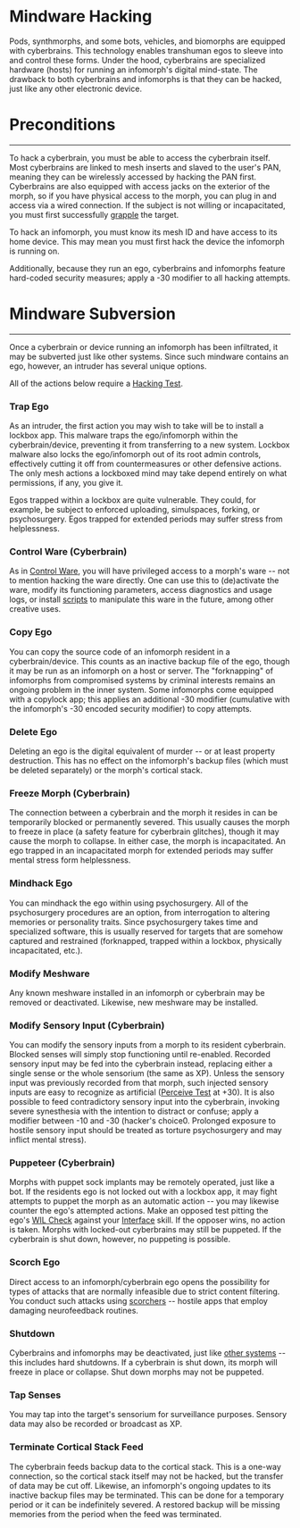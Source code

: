 # Mindware Hacking
Pods, synthmorphs, and some bots, vehicles, and biomorphs are equipped with cyberbrains.  This technology enables transhuman egos to sleeve into and control these forms.  Under the hood, cyberbrains are specialized hardware (hosts) for running an infomorph's digital mind-state.  The drawback to both cyberbrains and infomorphs is that they can be hacked, just like any other electronic device.

# Preconditions
---
To hack a cyberbrain, you must be able to access the cyberbrain itself.  Most cyberbrains are linked to mesh inserts and slaved to the user's PAN, meaning they can be wirelessly accessed by hacking the PAN first.  Cyberbrains are also equipped with access jacks on the exterior of the morph, so if you have physical access to the morph, you can plug in and access via a wired connection.  If the subject is not willing or incapacitated, you must first successfully [grapple](../../Action%20&%20Combat/Melee%20Combat.md#grappling) the target. 

To hack an infomorph, you must know its mesh ID and have access to its home device.  This may mean you must first hack the device the infomorph is running on.

Additionally, because they run an ego, cyberbrains and infomorphs feature hard-coded security measures; apply a -30 modifier to all hacking attempts.

# Mindware Subversion
---
Once a cyberbrain or device running an infomorph has been infiltrated, it may be subverted just like other systems.  Since such mindware contains an ego, however, an intruder has several unique options.

All of the actions below require a [Hacking Test](Hacking.md#hacking-test).

### Trap Ego
As an intruder, the first action you may wish to take will be to install a lockbox app.  This malware traps the ego/infomorph within the cyberbrain/device, preventing it from transferring to a new system.  Lockbox malware also locks the ego/infomorph out of its root admin controls, effectively cutting it off from countermeasures or other defensive actions.   The only mesh actions a lockboxed mind may take depend entirely on what permissions, if any, you give it.

Egos trapped within a lockbox are quite vulnerable.  They could, for example, be subject to enforced uploading, simulspaces, forking, or psychosurgery.   Egos trapped for extended periods may suffer stress from helplessness.

### Control Ware (Cyberbrain)
As in [Control Ware](System%20Subversion.md#control-ware), you will have privileged access to a morph's ware -- not to mention hacking the ware directly.  One can use this to (de)activate the ware, modify its functioning parameters, access diagnostics and usage logs, or install [scripts](../Mesh%20Actions.md#scripting) to manipulate this ware in the future, among other creative uses.

### Copy Ego
You can copy the source code of an infomorph resident in a cyberbrain/device.  This counts as an inactive backup file of the ego, though it may be run as an infomorph on a host or server.  The "forknapping" of infomorphs from compromised systems by criminal interests remains an ongoing problem in the inner system.  Some infomorphs come equipped with a copylock app; this applies an additional -30 modifier (cumulative with the infomorph's -30 encoded security modifier) to copy attempts.

### Delete Ego
Deleting an ego is the digital equivalent of murder -- or at least property destruction.  This has no effect on the infomorph's backup files (which must be deleted separately) or the morph's cortical stack.

### Freeze Morph (Cyberbrain)
The connection between a cyberbrain and the morph it resides in can be temporarily blocked or permanently severed.  This usually causes the morph to freeze in place (a safety feature for cyberbrain glitches), though it may cause the morph to collapse.  In either case, the morph is incapacitated.  An ego trapped in an incapacitated morph for extended periods may suffer mental stress form helplessness.

### Mindhack Ego
You can mindhack the ego within using psychosurgery.  All of the psychosurgery procedures are an option, from interrogation to altering memories or personality traits.  Since psychosurgery takes time and specialized software, this is usually reserved for targets that are somehow captured and restrained (forknapped, trapped within a lockbox, physically incapacitated, etc.).

### Modify Meshware
Any known meshware installed in an infomorph or cyberbrain may be removed or deactivated.  Likewise, new meshware may be installed.

### Modify Sensory Input (Cyberbrain)
You can modify the sensory inputs from a morph to its resident cyberbrain.  Blocked senses will simply stop functioning until re-enabled.  Recorded sensory input may be fed into the cyberbrain instead, replacing either a single sense or the whole sensorium (the same as XP).  Unless the sensory input was previously recorded from that morph, such injected sensory inputs are easy to recognize as artificial ([Perceive Test](../../Game%20Mechanics/Action%20&%20Combat/Skills#perceive) at +30).  It is also possible to feed contradictory sensory input into the cyberbrain, invoking severe synesthesia with the intention to distract or confuse; apply a modifier between -10 and -30 (hacker's choice0.  Prolonged exposure to hostile sensory input should be treated as torture psychosurgery and may inflict mental stress).

### Puppeteer (Cyberbrain)
Morphs with puppet sock implants may be remotely operated, just like a bot.  If the residents ego is not locked out with a lockbox app, it may fight attempts to puppet the morph as an automatic action -- you may likewise counter the ego's attempted actions.  Make an opposed test pitting the ego's [WIL Check](../../Action%20&%20Combat/Skills#aptitude-checks) against your [Interface](../../Action%20&%20Combat/Skills#interface) skill.  If the opposer wins, no action is taken.  Morphs with locked-out cyberbrains may still be puppeted.  If the cyberbrain is shut down, however, no puppeting is possible.

### Scorch Ego
Direct access to an infomorph/cyberbrain ego opens the possibility for types of attacks that are normally infeasible due to strict content filtering.  You conduct such attacks using [scorchers](../../../Player%20Resources/Gear/Meshware.md#scorchers) -- hostile apps that employ damaging neurofeedback routines.

### Shutdown
Cyberbrains and infomorphs may be deactivated, just like [other systems](Countermeasures.md#rebootshutdown) -- this includes hard shutdowns.  If a cyberbrain is shut down, its morph will freeze in place or collapse.  Shut down morphs may not be puppeted.

### Tap Senses
You may tap into the target's sensorium for surveillance purposes.  Sensory data may also be recorded or broadcast as XP.

### Terminate Cortical Stack Feed
The cyberbrain feeds backup data to the cortical stack.  This is a one-way connection, so the cortical stack itself may not be hacked, but the transfer of data may be cut off.  Likewise, an infomorph's ongoing updates to its inactive backup files may be terminated.  This can be done for a temporary period or it can be indefinitely severed.  A restored backup will be missing memories from the period when the feed was terminated.
